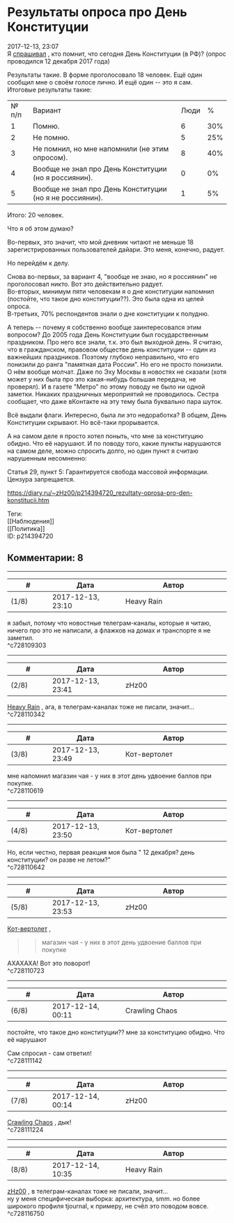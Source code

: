 Результаты опроса про День Конституции
======================================

  
2017-12-13, 23:07  
 Я  [спрашивал](Соц.%20опрос!)  , кто помнит, что сегодня День Конституции (в РФ)? (опрос проводился 12 декабря 2017 года)   
   
 Результаты такие. В форме проголосовало 18 человек. Ещё один сообщил мне о своём голосе лично. И ещё один -- это я сам.   
 Итоговые результаты такие:   
   
  

|  |  |  |  |
| --- | --- | --- | --- |
|  № п/п  |  Вариант  |  Люди  |  %  |
|  1  |  Помню.  |  6  |  30%  |
|  2  |  Не помню.  |  5  |  25%  |
|  3  |  Не помнил, но мне напомнили (не этим опросом).  |  8  |  40%  |
|  4  |  Вообще не знал про День Конституции (но я россиянин).  |  0  |  0%  |
|  5  |  Вообще не знал про День Конституции (но я не россиянин).  |  1  |  5%  |

    
 Итого: 20 человек.   
   
 Что я об этом думаю?   
   
 Во-первых, это значит, что мой дневник читают не меньше 18 зарегистрированных пользователей дайари. Это меня, конечно, радует.   
   
 Но перейдём к делу.   
   
 Снова во-первых, за вариант 4, "вообще не знаю, но я россиянин" не проголосовал никто. Вот это действительно радует.   
 Во-вторых, минимум пяти человекам я о дне конституции напомнил (постойте, что такое дно конституции??). Это была одна из целей опроса.   
 В-третьих, 70% респондентов знали о дне конституции к полудню.   
   
 А теперь -- почему я собственно вообще заинтересовался этим вопросом? До 2005 года День Конституции был государственным праздником. Про него все знали, т.к. это был выходной день. Я считаю, что в гражданском, правовом обществе день конституции -- один из важнейших праздников. Поэтому глубоко неправильно, что его понизили до ранга "памятная дата России". Но его не просто понизили. О нём вообще молчат. Даже по Эху Москвы в новостях не сказали (хотя может у них была про это какая-нибудь большая передача, не проверял). И в газете "Метро" по этому поводу не было ни одной заметки. Никаких праздничных мероприятий не проводилось. Сестра сообщает, что даже вКонтакте на эту тему была буквально пара шуток.   
   
 Всё выдали флаги. Интересно, была ли это недоработка? В общем, День Конституции скрывают. Но всё-таки прорывается.   
   
 А на самом деле я просто хотел поныть, что мне за конституцию обидно. Что её нарушают. И по поводу того, какие пункты нарушаются на самом деле, можно спросить долго, но один пункт я считаю нарушенным несомненно:   
   
 Статья 29, пункт 5: Гарантируется свобода массовой информации. Цензура запрещается.   
  
<https://diary.ru/~zHz00/p214394720_rezultaty-oprosa-pro-den-konstitucii.htm>  
  
Теги:  
[[Наблюдения]]  
[[Политика]]  
ID: p214394720  


Комментарии: 8
--------------

  


---



|         #         |              Дата              |                     Автор                     |           ID           |
| --- | --- | --- | --- |
| (1/8) | 2017-12-13, 23:10 | Heavy Rain | c728109303 |

  
 я забыл, потому что новостные телеграм-каналы, которые я читаю, ничего про это не написали, а флажков на домах и транспорте я не заметил.   
 ^c728109303

---



|         #         |              Дата              |                     Автор                     |           ID           |
| --- | --- | --- | --- |
| (2/8) | 2017-12-13, 23:41 | zHz00 | c728110342 |

  
  [Heavy Rain](http://kogacz.diary.ru "dear j ournal")  , ага, в телеграм-каналах тоже не писали, значит...   
 ^c728110342

---



|         #         |              Дата              |                     Автор                     |           ID           |
| --- | --- | --- | --- |
| (3/8) | 2017-12-13, 23:49 | Кот-вертолет | c728110619 |

  
 мне напомнил магазин чая - у них в этот день удвоение баллов при покупке.   
 ^c728110619

---



|         #         |              Дата              |                     Автор                     |           ID           |
| --- | --- | --- | --- |
| (4/8) | 2017-12-13, 23:50 | Кот-вертолет | c728110642 |

  
 Но, если честно, первая реакция моя была " 12 декабря? день конституции? он разве не летом?"   
 ^c728110642

---



|         #         |              Дата              |                     Автор                     |           ID           |
| --- | --- | --- | --- |
| (5/8) | 2017-12-13, 23:53 | zHz00 | c728110723 |

  
  [Кот-вертолет](http://now-and-zen.diary.ru "Now and zen")  ,   
 >>магазин чая - у них в этот день удвоение баллов при покупке   
   
 АХАХАХА! Вот это поворот!   
 ^c728110723

---



|         #         |              Дата              |                     Автор                     |           ID           |
| --- | --- | --- | --- |
| (6/8) | 2017-12-14, 00:11 | Crawling Chaos | c728111142 |

  
  постойте, что такое дно конституции??   мне за конституцию обидно. Что её нарушают    
   
 Cам спросил - сам ответил!   
 ^c728111142

---



|         #         |              Дата              |                     Автор                     |           ID           |
| --- | --- | --- | --- |
| (7/8) | 2017-12-14, 00:14 | zHz00 | c728111224 |

  
  [Crawling Chaos](http://degozaru.diary.ru "de gozaru")  , дык!   
 ^c728111224

---



|         #         |              Дата              |                     Автор                     |           ID           |
| --- | --- | --- | --- |
| (8/8) | 2017-12-14, 10:35 | Heavy Rain | c728116750 |

  
  [zHz00](https://zHz00.diary.ru "Untitled")  ,  в телеграм-каналах тоже не писали, значит...    
 ну у меня специфическая выборка: архитектура, smm. но более широкого профиля tjournal, к примеру, не счёл это поводом вовсе.   
 ^c728116750